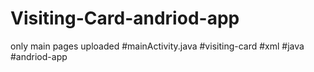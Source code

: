 # Visiting-Card-andriod-app
only main pages uploaded #mainActivity.java 
#visiting-card #xml #java #andriod-app
